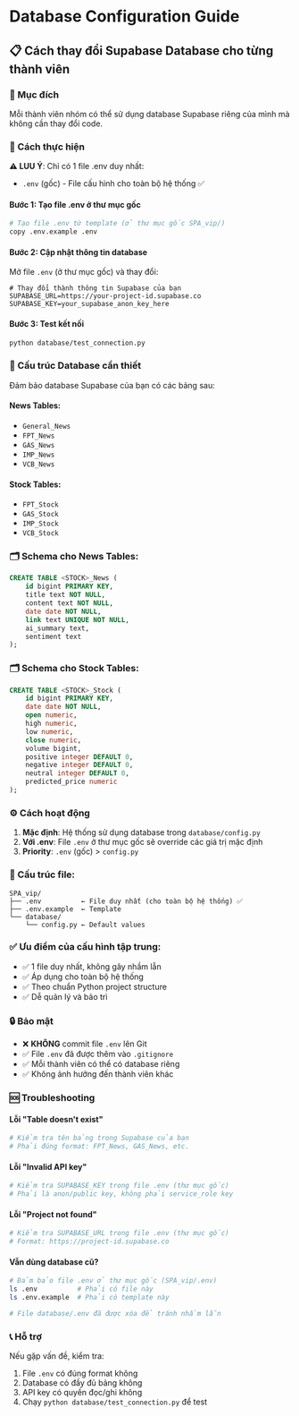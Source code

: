 # Database Configuration Guide

## 📋 Cách thay đổi Supabase Database cho từng thành viên

### 🎯 Mục đích
Mỗi thành viên nhóm có thể sử dụng database Supabase riêng của mình mà không cần thay đổi code.

### 🔧 Cách thực hiện

**⚠️ LUU Ý**: Chỉ có 1 file .env duy nhất:
- `.env` (gốc) - File cấu hình cho toàn bộ hệ thống ✅

#### **Bước 1: Tạo file .env ở thư mục gốc**
```bash
# Tạo file .env từ template (ở thư mục gốc SPA_vip/)
copy .env.example .env
```

#### **Bước 2: Cập nhật thông tin database**
Mở file `.env` (ở thư mục gốc) và thay đổi:

```env
# Thay đổi thành thông tin Supabase của bạn
SUPABASE_URL=https://your-project-id.supabase.co
SUPABASE_KEY=your_supabase_anon_key_here
```

#### **Bước 3: Test kết nối**
```bash
python database/test_connection.py
```

### 📂 Cấu trúc Database cần thiết

Đảm bảo database Supabase của bạn có các bảng sau:

#### **News Tables:**
- `General_News`
- `FPT_News`
- `GAS_News`
- `IMP_News`
- `VCB_News`

#### **Stock Tables:**
- `FPT_Stock`
- `GAS_Stock`
- `IMP_Stock`
- `VCB_Stock`

### 🗂️ Schema cho News Tables:
```sql
CREATE TABLE <STOCK>_News (
    id bigint PRIMARY KEY,
    title text NOT NULL,
    content text NOT NULL,
    date date NOT NULL,
    link text UNIQUE NOT NULL,
    ai_summary text,
    sentiment text
);
```

### 🗂️ Schema cho Stock Tables:
```sql
CREATE TABLE <STOCK>_Stock (
    id bigint PRIMARY KEY,
    date date NOT NULL,
    open numeric,
    high numeric,
    low numeric,
    close numeric,
    volume bigint,
    positive integer DEFAULT 0,
    negative integer DEFAULT 0,
    neutral integer DEFAULT 0,
    predicted_price numeric
);
```

### ⚙️ Cách hoạt động

1. **Mặc định**: Hệ thống sử dụng database trong `database/config.py`
2. **Với .env**: File `.env` ở thư mục gốc sẽ override các giá trị mặc định  
3. **Priority**: `.env` (gốc) > `config.py`

### 📂 Cấu trúc file:

```
SPA_vip/
├── .env          ← File duy nhất (cho toàn bộ hệ thống) ✅
├── .env.example  ← Template
└── database/
    └── config.py ← Default values
```

### ✅ **Ưu điểm của cấu hình tập trung:**
- ✅ 1 file duy nhất, không gây nhầm lẫn
- ✅ Áp dụng cho toàn bộ hệ thống
- ✅ Theo chuẩn Python project structure
- ✅ Dễ quản lý và bảo trì

### 🔒 Bảo mật

- ❌ **KHÔNG** commit file `.env` lên Git
- ✅ File `.env` đã được thêm vào `.gitignore`
- ✅ Mỗi thành viên có thể có database riêng
- ✅ Không ảnh hưởng đến thành viên khác

### 🆘 Troubleshooting

#### **Lỗi "Table doesn't exist"**
```bash
# Kiểm tra tên bảng trong Supabase của bạn
# Phải đúng format: FPT_News, GAS_News, etc.
```

#### **Lỗi "Invalid API key"**
```bash
# Kiểm tra SUPABASE_KEY trong file .env (thư mục gốc)
# Phải là anon/public key, không phải service_role key
```

#### **Lỗi "Project not found"**  
```bash
# Kiểm tra SUPABASE_URL trong file .env (thư mục gốc)
# Format: https://project-id.supabase.co
```

#### **Vẫn dùng database cũ?**
```bash
# Đảm bảo file .env ở thư mục gốc (SPA_vip/.env)
ls .env          # Phải có file này
ls .env.example  # Phải có template này

# File database/.env đã được xóa để tránh nhầm lẫn
```

### 📞 Hỗ trợ

Nếu gặp vấn đề, kiểm tra:
1. File `.env` có đúng format không
2. Database có đầy đủ bảng không  
3. API key có quyền đọc/ghi không
4. Chạy `python database/test_connection.py` để test
